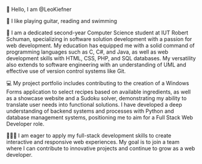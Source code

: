 👋 Hello, I am @LeoKiefner

🎸 I like playing guitar, reading and swimming

📖 I am a dedicated second-year Computer Science student at IUT Robert Schuman, specializing in software solution development with a passion for web development. My education has equipped me with a solid command of programming languages such as C, C#, and Java, as well as web development skills with HTML, CSS, PHP, and SQL databases. My versatility also extends to software engineering with an understanding of UML and effective use of version control systems like Git.

💻 My project portfolio includes contributing to the creation of a Windows Forms application to select recipes based on available ingredients, as well as a showcase website and a Sudoku solver, demonstrating my ability to translate user needs into functional solutions. I have developed a deep understanding of backend systems and processes with Python and database management systems, positioning me to aim for a Full Stack Web Developer role.

🧑‍🤝‍🧑 I am eager to apply my full-stack development skills to create interactive and responsive web experiences. My goal is to join a team where I can contribute to innovative projects and continue to grow as a web developer.
